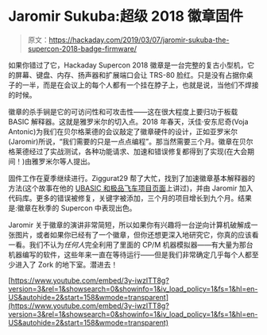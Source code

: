 # Jaromir Sukuba:超级 2018 徽章固件

> 原文：<https://hackaday.com/2019/03/07/jaromir-sukuba-the-supercon-2018-badge-firmware/>

如果你错过了它，Hackaday Supercon 2018 徽章是一台完整的复古小型机，它的屏幕、键盘、内存、扬声器和扩展端口会让 TRS-80 脸红。只是没有占据你桌子的一半，而是在会议上的每个人都有一个挂在脖子上，也就是说，当他们不焊接的时候。

徽章的杀手锏是它的可访问性和可攻击性——这在很大程度上要归功于板载 BASIC 解释器。这就是雅罗米尔的切入点。2018 年春天，沃佳·安东尼奇(Voja Antonic)为我们在贝尔格莱德的会议敲定了徽章硬件的设计，正如亚罗米尔(Jaromir)所说，“我们需要的只是一点点编程”。那当然需要三个月。徽章在贝尔格莱德经过了实战测试，各种功能请求、加速和错误修复都得到了实现(在大会期间！)由雅罗米尔等人提出。

固件工作在夏季继续进行。Ziggurat29 帮了大忙，找到了加速徽章基本解释器的方法(这个故事在他的 [UBASIC 和极品飞车项目页面](https://hackaday.io/project/159128/logs)上讲过)，并由 Jaromir 加入代码库。更多的错误被修复，关键字被添加，三个月的项目增长到九个月。结果是:徽章在秋季的 Supercon 中表现出色。

Jaromir 关于徽章的演讲非常简短，所以如果你有兴趣将一台逆向计算机破解成一张图片，或者如果你已经有了一个徽章，但你还想更深入地研究它，你真的应该看一看。我们不认为*任何人*完全利用了里面的 CP/M 机器模拟器——有大量为那台机器编写的软件，这些年来一直在等待运行——但是我们非常确定几乎每个人都至少进入了 Zork 的地下室。潜进去！

 [https://www.youtube.com/embed/3y-iwzITT8g?version=3&rel=1&showsearch=0&showinfo=1&iv_load_policy=1&fs=1&hl=en-US&autohide=2&start=158&wmode=transparent](https://www.youtube.com/embed/3y-iwzITT8g?version=3&rel=1&showsearch=0&showinfo=1&iv_load_policy=1&fs=1&hl=en-US&autohide=2&start=158&wmode=transparent)

